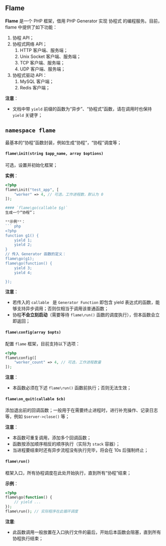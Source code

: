 ## Flame
**Flame** 是一个 PHP 框架，借用 PHP Generator 实现 协程式 的编程服务。目前，flame 中提供了如下功能：
1. 协程 API；
2. 协程式网络 API；
	1. HTTP 客户端、服务端；
	2. Unix Socket 客户端、服务端；
	3. TCP 客户端、服务端；
	4. UDP 客户端、服务端；
3. 协程式驱动 API：
	1. MySQL 客户端；
	2. Redis 客户端；

**注意**：
* 文档中带 `yield` 前缀的函数为“异步”、“协程式”函数，请在调用时也保持 `yield` 关键字；

## `namespace flame`

最基本的“协程”函数封装，例如生成“协程”，“协程”调度等；

#### `flame\init(string $app_name, array $options)`
可选，设置并初始化框架；

**实例**：
``` php
<?php
flame\init("test_app", [
	"worker" => 4, // 可选，工作进程数，默认为 0
]);

#### `flame\go(callable $g)`
生成一个“协程”；

**示例**：
``` php
<?php
function g1() {
	yield 1;
	yield 2;
}
// 传入 Generator 函数的定义：
flame\go(g1);
flame\go(function() {
	yield 3;
	yield 4;

});
```

**注意**：
* 若传入的 `callable ` 是 `Generator Function` 即包含 yield 表达式的函数，能够支持异步调用；否则仅相当于调用该普通函数；
* 协程**不会立刻启动**（需要等待 `flame\run()` 函数的调度执行），但本函数会立即返回；

#### `flame\config(array $opts)`
配置 `flame` 框架，目前支持以下选项：
``` PHP
<?php
flame\config([
	"worker_count" => 4, // 可选，工作进程数量
]);
```

**注意**：
* 本函数必须在下述 `flame\run()` 函数前执行；否则无法生效；

#### `flame\on_quit(callable $cb)`
添加退出前的回调函数；一般用于在需要终止进程时，进行补充操作、记录日志等，例如 `$server->close()` 等；

**注意**：
* 本函数可重复调用，添加多个回调函数；
* 函数按添加顺序相反的顺序执行（实际为 `stack` 容器）；
* 当进程要结束时还有异步流程没有执行完毕，将会在 10s 后强制终止；

#### `flame\run()`
框架入口，所有协程调度在此处开始执行，直到所有“协程”结束；

**示例**：
``` PHP
<?php
flame\go(function() {
	// yield ...
});
flame\run(); // 实际程序在此循环调度
```

**注意**:
* 此函数调用一般放置在入口执行文件的最后，开始后本函数会阻塞，直到所有协程执行结束；
